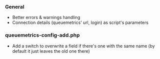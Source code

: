 ### General

- Better errors & warnings handling
- Connection details (queuemetrics' url, login) as script's parameters

### queuemetrics-config-add.php

- Add a switch to overwrite a field if there's one with the same name (by default it just leaves the old one there)
